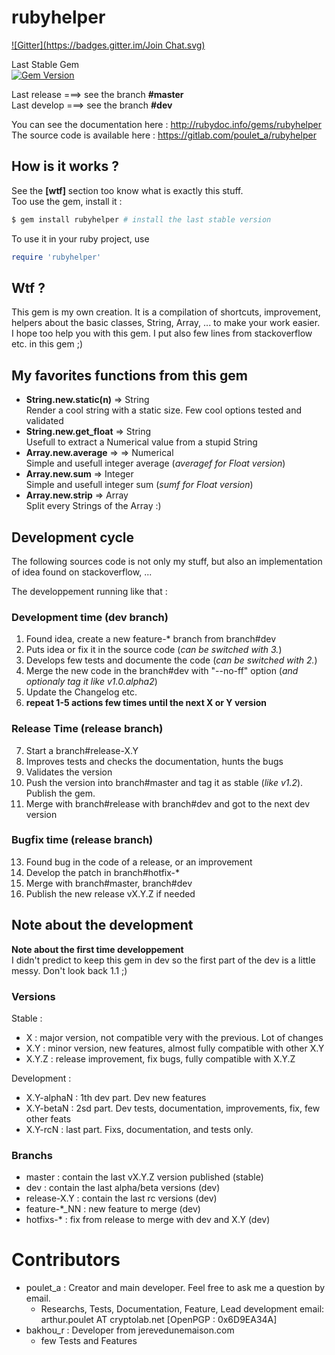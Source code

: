 # rubyhelper
[![Gitter](https://badges.gitter.im/Join Chat.svg)](https://gitter.im/pouleta/rubyhelper?utm_source=badge&utm_medium=badge&utm_campaign=pr-badge&utm_content=badge)

Last Stable Gem  
[![Gem Version](https://badge.fury.io/rb/rubyhelper.svg)](http://badge.fury.io/rb/rubyhelper)  

Last release ===> see the branch **#master**  
Last develop ===> see the branch **#dev**  

You can see the documentation here : http://rubydoc.info/gems/rubyhelper  
The source code is available here  : https://gitlab.com/poulet_a/rubyhelper  


## How is it works ?
See the **[wtf]** section too know what is exactly this stuff.  
Too use the gem, install it :
```bash
$ gem install rubyhelper # install the last stable version
```

To use it in your ruby project, use
```ruby
require 'rubyhelper'
```


## Wtf ?
This gem is my own creation. It is a compilation of shortcuts, improvement,
helpers about the basic classes, String, Array, ... to make your work easier.  
I hope too help you with this gem. I put also few lines from stackoverflow etc.
in this gem ;)


## My favorites functions from this gem
- **String.new.static(n)** => String  
	Render a cool string with a static size. Few cool options tested and validated  
- **String.new.get_float** => String  
	Usefull to extract a Numerical value from a stupid String  
- **Array.new.average** =>  => Numerical  
	Simple and usefull integer average (*averagef for Float version*)  
- **Array.new.sum** => Integer  
	Simple and usefull integer sum (*sumf for Float version*)  
- **Array.new.strip** => Array  
	Split every Strings of the Array :)  


## Development cycle
The following sources code is not only my stuff, but also an implementation of
idea found on stackoverflow, ...  

The developpement running like that :  

### Development time (dev branch) ###
1. Found idea, create a new feature-* branch from branch#dev  
2. Puts idea or fix it in the source code (*can be switched with 3.*)  
3. Develops few tests and documente the code (*can be switched with 2.*)  
4. Merge the new code in the branch#dev with "--no-ff" option (*and optionaly tag it like v1.0.alpha2*)  
5. Update the Changelog etc.  
6. **repeat 1-5 actions few times until the next X or Y version**  

### Release Time (release branch) ###
7. Start a branch#release-X.Y  
8. Improves tests and checks the documentation, hunts the bugs  
9. Validates the version  
10. Push the version into branch#master and tag it as stable (*like v1.2*). Publish the gem.  
11. Merge with branch#release with branch#dev and got to the next dev version  

### Bugfix time (release branch) ###
13. Found bug in the code of a release, or an improvement  
14. Develop the patch in branch#hotfix-*  
15. Merge with branch#master, branch#dev  
16. Publish the new release vX.Y.Z if needed  


## Note about the development

**Note about the first time developpement**  
I didn't predict to keep this gem in dev so the first part of the dev
is a little messy. Don't look back 1.1 ;)  

### Versions
Stable :  
- X : major version, not compatible very with the previous. Lot of changes  
- X.Y : minor version, new features, almost fully compatible with other X.Y  
- X.Y.Z : release improvement, fix bugs, fully compatible with X.Y.Z  

Development :  
- X.Y-alphaN : 1th dev part. Dev new features  
- X.Y-betaN : 2sd part. Dev tests, documentation, improvements, fix, few other feats  
- X.Y-rcN : last part. Fixs, documentation, and tests only.  

### Branchs
- master : contain the last vX.Y.Z version published (stable)  
- dev : contain the last alpha/beta versions (dev)  
- release-X.Y : contain the last rc versions (dev)  
- feature-*_NN : new feature to merge (dev)  
- hotfixs-* : fix from release to merge with dev and X.Y (dev)


# Contributors
- poulet_a : Creator and main developer. Feel free to ask me a question by email.  
	- Researchs, Tests, Documentation, Feature, Lead development
	email: arthur.poulet AT cryptolab.net [OpenPGP : 0x6D9EA34A]  
- bakhou_r : Developer from jerevedunemaison.com
	- few Tests and Features
